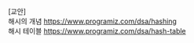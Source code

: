 [교안]<br>
해시의 개념 https://www.programiz.com/dsa/hashing<br>
해시 테이블 https://www.programiz.com/dsa/hash-table
